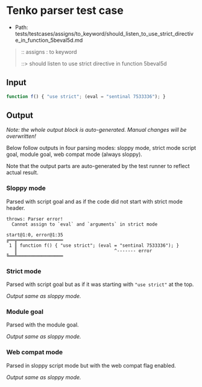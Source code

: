 # Tenko parser test case

- Path: tests/testcases/assigns/to_keyword/should_listen_to_use_strict_directive_in_function_5beval5d.md

> :: assigns : to keyword
>
> ::> should listen to use strict directive in function 5beval5d

## Input

`````js
function f() { "use strict"; (eval = "sentinal 7533336"); }
`````

## Output

_Note: the whole output block is auto-generated. Manual changes will be overwritten!_

Below follow outputs in four parsing modes: sloppy mode, strict mode script goal, module goal, web compat mode (always sloppy).

Note that the output parts are auto-generated by the test runner to reflect actual result.

### Sloppy mode

Parsed with script goal and as if the code did not start with strict mode header.

`````
throws: Parser error!
  Cannot assign to `eval` and `arguments` in strict mode

start@1:0, error@1:35
╔══╦═════════════════
 1 ║ function f() { "use strict"; (eval = "sentinal 7533336"); }
   ║                                    ^------- error
╚══╩═════════════════

`````

### Strict mode

Parsed with script goal but as if it was starting with `"use strict"` at the top.

_Output same as sloppy mode._

### Module goal

Parsed with the module goal.

_Output same as sloppy mode._

### Web compat mode

Parsed in sloppy script mode but with the web compat flag enabled.

_Output same as sloppy mode._

